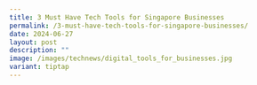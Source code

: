 ```yaml
---
title: 3 Must Have Tech Tools for Singapore Businesses
permalink: /3-must-have-tech-tools-for-singapore-businesses/
date: 2024-06-27
layout: post
description: ""
image: /images/technews/digital_tools_for_businesses.jpg
variant: tiptap
---
```

<p></p>